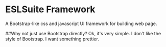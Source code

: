 # ESLSuite Framework
A Bootstrap-like css and javascript UI framework for building web page.

##Why not just use Bootstrap directly?
Ok, it's very simple. I don't like the style of Bootstrap. I want something prettier.
